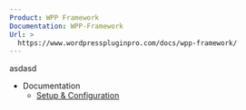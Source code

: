 ```yaml
---
Product: WPP Framework
Documentation: WPP-Framework
Url: >
  https://www.wordpresspluginpro.com/docs/wpp-framework/
---
```

asdasd<ul><li class="pagenav">Documentation<ul><li class="page_item page-item-559"><a href="setup.md">Setup &#038; Configuration</a></li>
</ul></li></ul>